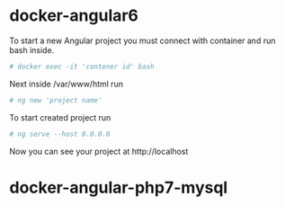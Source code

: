 # docker-angular6

To start a new Angular project you must connect with container and run bash inside.
```sh
# docker exec -it 'contener id' bash
```

Next inside /var/www/html run
```sh
# ng new 'project name'
```

To start created project run
```sh
# ng serve --host 0.0.0.0
```

Now you can see your project at http://localhost

# docker-angular-php7-mysql
